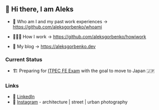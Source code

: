 ## 👋 Hi there, I am Aleks

- 👤 Who am I and my past work experiences -> https://github.com/aleksgorbenko/whoami

- 👨🏻‍💻 How I work -> https://github.com/aleksgorbenko/howiwork

- 📝 My blog -> https://aleksgorbenko.dev

### Current Status
- 🏗️ Preparing for [ITPEC FE Exam](https://itpec.org) with the goal to move to Japan 🇯🇵

### Links
- 🧰 [LinkedIn](https://www.linkedin.com/in/aleks-gorbenko-software-engineer/)
- 📸 [Instagram](https://www.instagram.com/aleksgbko/) - architecture | street | urban photography

<!--
**aleksgorbenko/aleksgorbenko** is a ✨ _special_ ✨ repository because its `README.md` (this file) appears on your GitHub profile.

Here are some ideas to get you started:

- 🔭 I’m currently working on ...
- 🌱 I’m currently learning ...
- 👯 I’m looking to collaborate on ...
- 🤔 I’m looking for help with ...
- 💬 Ask me about ...
- 📫 How to reach me: ...
- 😄 Pronouns: ...
- ⚡ Fun fact: ...
-->
